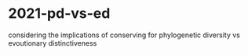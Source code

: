 # 2021-pd-vs-ed
considering the implications of conserving for phylogenetic diversity vs evoutionary distinctiveness
